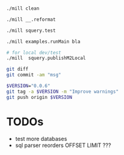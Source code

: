 


```sh


./mill clean

./mill __.reformat

./mill squery.test

./mill examples.runMain bla

# for local dev/test
./mill  squery.publishM2Local

git diff
git commit -am "msg"

$VERSION="0.0.6"
git tag -a $VERSION -m "Improve warnings"
git push origin $VERSION
```

# TODOs

- test more databases
- sql parser reorders OFFSET LIMIT ???
